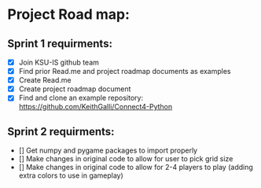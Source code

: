 # Project Road map:

## Sprint 1 requirments:

- [x] Join KSU-IS github team
- [x] Find prior Read.me and project roadmap documents as examples
- [x] Create Read.me
- [x] Create project roadmap document
- [x] Find and clone an example repository: https://github.com/KeithGalli/Connect4-Python  
   
## Sprint 2 requirments:
- [] Get numpy and pygame packages to import properly
- [] Make changes in original code to allow for user to pick grid size
- [] Make changes in original code to allow for 2-4 players to play (adding extra colors to use in gameplay)
